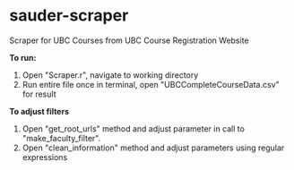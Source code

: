 # sauder-scraper
 Scraper for UBC Courses from UBC Course Registration Website

**To run:**
1. Open "Scraper.r", navigate to working directory
2. Run entire file once in terminal, open "UBCCompleteCourseData.csv" for result

**To adjust filters**
1. Open "get_root_urls" method and adjust parameter in call to "make_faculty_filter".
2. Open "clean_information" method and adjust parameters using regular expressions